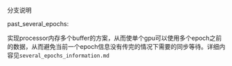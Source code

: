 分支说明

past_several_epochs:

实现processor内存多个buffer的方案，从而使单个gpu可以使用多个epoch之前的数据，从而避免当前一个epoch信息没有传完的情况下需要的同步等待。详细内容见`several_epochs_information.md`